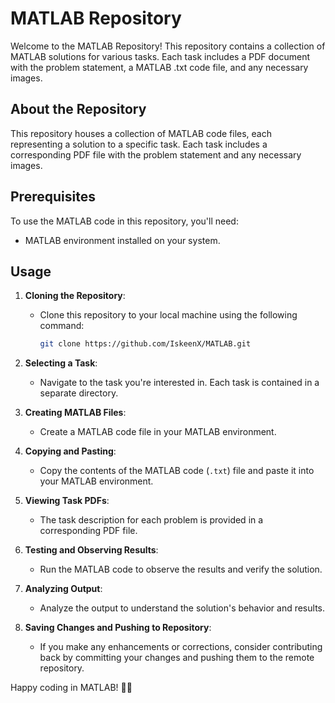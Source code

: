# MATLAB Repository

Welcome to the MATLAB Repository! This repository contains a collection of MATLAB solutions for various tasks. Each task includes a PDF document with the problem statement, a MATLAB .txt code file, and any necessary images.

## About the Repository

This repository houses a collection of MATLAB code files, each representing a solution to a specific task. Each task includes a corresponding PDF file with the problem statement and any necessary images.

## Prerequisites

To use the MATLAB code in this repository, you'll need:

- MATLAB environment installed on your system.

## Usage

1. **Cloning the Repository**:
   - Clone this repository to your local machine using the following command:
     ```bash
     git clone https://github.com/IskeenX/MATLAB.git
     ```

2. **Selecting a Task**:
   - Navigate to the task you're interested in. Each task is contained in a separate directory.

3. **Creating MATLAB Files**:
   - Create a MATLAB code file in your MATLAB environment.

4. **Copying and Pasting**:
   - Copy the contents of the MATLAB code (`.txt`) file and paste it into your MATLAB environment.

5. **Viewing Task PDFs**:
   - The task description for each problem is provided in a corresponding PDF file.

6. **Testing and Observing Results**:
   - Run the MATLAB code to observe the results and verify the solution.

7. **Analyzing Output**:
   - Analyze the output to understand the solution's behavior and results.

8. **Saving Changes and Pushing to Repository**:
   - If you make any enhancements or corrections, consider contributing back by committing your changes and pushing them to the remote repository.

Happy coding in MATLAB! 🧮🔧
